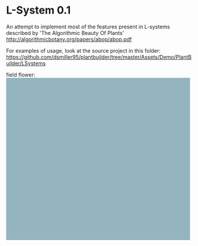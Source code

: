 # L-System 0.1

An attempt to implement most of the features present in L-systems described by 'The Algorithmic Beauty Of Plants' http://algorithmicbotany.org/papers/abop/abop.pdf

For examples of usage, look at the source project in this folder: https://github.com/dsmiller95/plantbuilder/tree/master/Assets/Demo/PlantBuilder/LSystems

field flower:
![flower generation gif](../../DemoPhotos/field-flower-system.gif)
